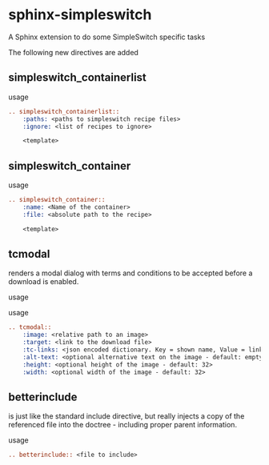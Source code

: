 # sphinx-simpleswitch

A Sphinx extension to do some SimpleSwitch specific tasks

The following new directives are added

## simpleswitch_containerlist

usage

```rst
.. simpleswitch_containerlist::
    :paths: <paths to simpleswitch recipe files>
    :ignore: <list of recipes to ignore>

    <template>
```

## simpleswitch_container

usage

```rst
.. simpleswitch_container::
    :name: <Name of the container>
    :file: <absolute path to the recipe>

    <template>
```

## tcmodal

renders a modal dialog with terms and conditions to be accepted before a download is enabled.

usage

usage

```rst
.. tcmodal::
    :image: <relative path to an image>
    :target: <link to the download file>
    :tc-links: <json encoded dictionary. Key = shown name, Value = link to terms and conditions page>
    :alt-text: <optional alternative text on the image - default: empty>
    :height: <optional height of the image - default: 32>
    :width: <optional width of the image - default: 32>
```

## betterinclude

is just like the standard include directive, but really injects a copy of the
referenced file into the doctree - including proper parent information.

usage

```rst
.. betterinclude:: <file to include>
```
